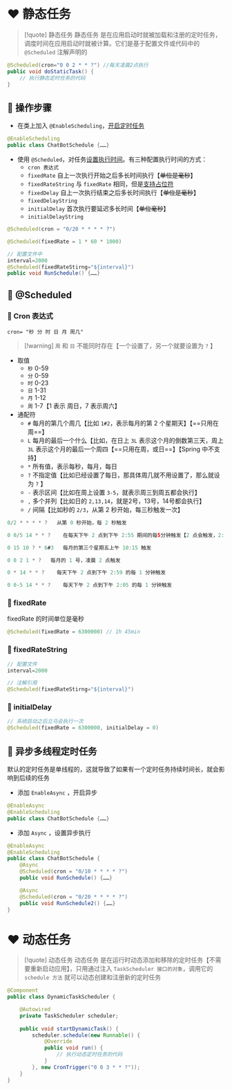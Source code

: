 # ❤ 静态任务
>[!quote] 静态任务
> 静态任务 是在应用启动时就被加载和注册的定时任务，调度时间在应用启动时就被计算。它们是基于配置文件或代码中的 `@Scheduled` 注解声明的

```java
@Scheduled(cron="0 0 2 * * ?") //每天凌晨2点执行
public void doStaticTask() {
    // 执行静态定时任务的代码
}
```

## 💛 操作步骤
- 在类上加入 `@EnableScheduling`，<u>开启定时任务</u>
```java
@EnableScheduling
public class ChatBotSchedule {……}
```

- 使用 `@Scheduled`，对任务<u>设置执行时间</u>。有三种配置执行时间的方式：
	- `cron 表达式` 
	- `fixedRate` 自上一次执行开始之后多长时间执行【~~单位是毫秒~~】
	- `fixedRateString` 与 `fixedRate` 相同，但是<u>支持占位符</u>
	- `fixedDelay` 自上一次执行结束之后多长时间执行【~~单位是毫秒~~】
	- `fixedDelayString`
	- `initialDelay` 首次执行要延迟多长时间【~~单位毫秒~~】
	- `initialDelayString`

```java
@Scheduled(cron = "0/20 * * * * ?")  

@Scheduled(fixedRate = 1 * 60 * 1000)  

// 配置文件中
interval=2000
@Scheduled(fixedRateStirng="${interval}")
public void RunSchedule() {……}
```

## 💛 @Scheduled
### 💙 Cron 表达式
`cron= "秒 分 时 日 月 周几"`

>[!warning] `周` 和 `日` 不能同时存在【一个设置了，另一个就要设置为 `?` 】

- 取值
	- `秒` 0-59
	- `分` 0-59
	- `时` 0-23
	- `日` 1-31
	- `月` 1-12
	- `周` 1-7【1 表示 周日，7 表示周六】
- 通配符
	- `#` 每月的第几个周几【比如 `1#2`，表示每月的第 2 个星期天】【==只用在周==】
	- `L` 每月的最后一个什么【比如，在日上 `3L` 表示这个月的倒数第三天，周上 `3L` 表示这个月的最后一个周四【==只用在周，或日==】【Spring 中不支持】
	- `*` 所有值，表示每秒，每月，每日
	- `?` 不指定值【比如已经设置了每日，那具体周几就不用设置了，那么就设为 `?` 】
	- `-` 表示区间【比如在周上设置 `3-5`，就表示周三到周五都会执行】
	- `,` 多个并列【比如日的 `2,13,14`，就是2号，13号，14号都会执行】
	- `/` 间隔【比如秒的 `2/3`，从第 2 秒开始，每三秒触发一次】

```java
0/2 * * * * ?   从第 0 秒开始，每 2 秒触发

0 0/5 14 * * ?    在每天下午 2 点到下午 2:55 期间的每5分钟触发【2 点会触发，2:55 也会触发】

0 15 10 ? * 6#3   每月的第三个星期五上午 10:15 触发

0 0 2 1 * ?   每月的 1 号，凌晨 2 点触发

0 * 14 * * ?    每天下午 2 点到下午 2:59 的每 1 分钟触发

0 0-5 14 * * ?    每天下午 2 点到下午 2:05 的每 1 分钟触发 
```

### 💙 fixedRate
fixedRate 的时间单位是毫秒

```java
@Scheduled(fixedRate = 6300000) // 1h 45min
```

### 💙 fixedRateString
```java
// 配置文件
interval=2000

// 注解引用
@Scheduled(fixedRateStirng="${interval}")
```

### 💙 initialDelay
```java
// 系统启动之后立马会执行一次
@Scheduled(fixedRate = 6300000, initialDelay = 0)
```



## 💛 异步多线程定时任务
默认的定时任务是单线程的，这就导致了如果有一个定时任务持续时间长，就会影响到后续的任务

- 添加 `EnableAsync` ，开启异步
```java
@EnableAsync
@EnableScheduling
public class ChatBotSchedule {……}
```

- 添加 `Async` ，设置异步执行
```java
@EnableAsync
@EnableScheduling
public class ChatBotSchedule {
	@Async
	@Scheduled(cron = "0/10 * * * * ?")  
	public void RunSchedule() {……}

	@Async
	@Scheduled(cron = "0/20 * * * * ?")  
	public void RunSchedule2() {……}
}
```


# ❤ 动态任务
>[!quote] 动态任务
> 动态任务 是在运行时动态添加和移除的定时任务【不需要重新启动应用】，只用通过注入 `TaskScheduler 接口的对象`，调用它的 `schedule 方法` 就可以动态创建和注册新的定时任务

```java
@Component
public class DynamicTaskScheduler {

    @Autowired
    private TaskScheduler scheduler;
    
    public void startDynamicTask() {
        scheduler.schedule(new Runnable() {
            @Override
            public void run() {
                // 执行动态定时任务的代码
            }
        }, new CronTrigger("0 0 3 * * ?"));
    }
}
```













